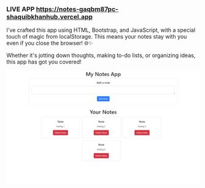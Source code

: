 ### LIVE APP https://notes-gaqbm87pc-shaquibkhanhub.vercel.app

I've crafted this app using HTML, Bootstrap, and JavaScript, with a special touch of magic from localStorage. This means your notes stay with you even if you close the browser! 🌐✨

Whether it's jotting down thoughts, making to-do lists, or organizing ideas, this app has got you covered!

![alt text](<img/Screenshot 2024-02-08 183200.png>)
